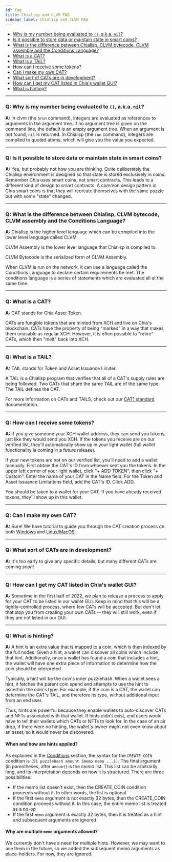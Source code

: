 ```yaml
---
id: faq
title: Chialisp and CLVM FAQ
sidebar_label: Chialisp and CLVM FAQ
---
```

* [Why is my number being evaluated to `()`, a.k.a. `nil`?](#q-why-is-my-number-being-evaluated-to--aka-nil)
* [Is it possible to store data or maintain state in smart coins?](#q-is-it-possible-to-store-data-or-maintain-state-in-smart-coins)
* [What is the difference between Chialisp, CLVM bytecode, CLVM assembly and the Conditions Language?](#q-what-is-the-difference-between-chialisp-clvm-bytecode-clvm-assembly-and-the-conditions-language)
* [What is a CAT?](#q-what-is-a-cat)
* [What is a TAIL?](#q-what-is-a-tail)
* [How can I receive some tokens?](#q-how-can-i-receive-some-tokens)
* [Can I make my own CAT?](#q-can-i-make-my-own-cat)
* [What sort of CATs are in development?](#q-what-sort-of-cats-are-in-development)
* [How can I get my CAT listed in Chia's wallet GUI?](#q-how-can-i-get-my-cat-listed-in-chias-wallet-gui)
* [What is hinting?](#q-what-is-hinting)

____

### Q: Why is my number being evaluated to `()`, a.k.a. `nil`?

**A:** In clvm (the `brun` command), integers are evaluated as references to arguments in the argument tree.
If no argument tree is given on the command line, the default is an empty argument tree. When an argument is not found, `nil` is returned.
In Chialisp (the `run` command), integers are compiled to quoted atoms, which will give you the value you expected.
____

### Q: Is it possible to store data or maintain state in smart coins?

**A:** Yes, but probably not how you are thinking.
Quite deliberately the Chialisp environment is designed so that state is stored exclusively in coins.
Remember Chia uses smart coins, not smart contracts. This leads to a different kind of design to smart contracts.
A common design pattern in Chia smart coins is that they will recreate themselves with the same puzzle but with some "state" changed.
___

### Q: What is the difference between Chialisp, CLVM bytecode, CLVM assembly and the Conditions Language?

**A:** Chialisp is the higher level language which can be compiled into the lower level language called CLVM.

CLVM Assembly is the lower level language that Chialisp is compiled to.

CLVM Bytecode is the serialized form of CLVM Assembly.

When CLVM is run on the network, it can use a language called the Conditions Language to declare certain requirements be met.
The conditions language is a series of statements which are evaluated all at the same time.
____

### Q: What is a CAT?

**A:** CAT stands for Chia Asset Token.

CATs are fungible tokens that are minted from XCH and live on Chia's blockchain. CATs have the property of being "marked" in a way that makes them unusable as regular XCH. However, it is often possible to "retire" CATs, which then "melt" back into XCH.
____

### Q: What is a TAIL?

**A:** TAIL stands for Token and Asset Issuance Limiter.

A TAIL is a Chialisp program that verifies that all of a CAT's supply rules are being followed. Two CATs that share the same TAIL are of the same type. The TAIL defines the CAT.

For more information on CATs and TAILS, check out our [CAT1 standard](https://chialisp.com/docs/puzzles/cats "CAT1 standard documentation") documentation.
____

### Q: How can I receive some tokens?

**A:** If you give someone your XCH wallet address, they can send you tokens, just like they would send you XCH. If the tokens you receive are on our verified list, they'll automatically show up in your light wallet (full wallet functionality is coming in a future release).

If your new tokens are not on our verified list, you'll need to add a wallet manually. First obtain the CAT's ID from whoever sent you the tokens. In the upper left corner of your light wallet, click "+ ADD TOKEN", then click "+ Custom". Enter the name of your CAT in the Name field. For the Token and Asset Issuance Limitations field, add the CAT's ID. Click ADD.

You should be taken to a wallet for your CAT. If you have already received tokens, they'll show up in this wallet.
____

### Q: Can I make my own CAT?

**A:** Sure! We have tutorial to guide you through the CAT creation process on both [Windows](https://www.chialisp.com/docs/tutorials/CAT_Launch_Process_Windows "Chia Asset Token tutorial for Windows users") and [Linux/MacOS](https://www.chialisp.com/docs/tutorials/CAT_Launch_Process_Linux_MacOS "Chia Asset Token tutorial for Linux and MacOs users").
____

### Q: What sort of CATs are in development?

**A:** It's too early to give any specific details, but many different CATs are coming _soon_!
____

### Q: How can I get my CAT listed in Chia's wallet GUI?

**A:** Sometime in the first half of 2022, we plan to release a process to apply for your CAT to be listed in our wallet GUI. Keep in mind that this will be a tightly-controlled process, where few CATs will be accepted. But don't let that stop you from creating your own CATs -- they will still work, even if they are not listed in our GUI.

-----

### Q: What is hinting?

**A:** A hint is an extra value that is mapped to a coin, which is then indexed by the full nodes. Given a hint, a wallet can discover all coins which include that hint. Additionally, once a wallet has found a coin that includes a hint, the wallet will have one extra piece of information to determine how the coin should be interpreted.

Typically, a hint will be the coin's inner puzzlehash. When a wallet sees a hint, it fetches the parent coin spend and attempts to use the hint to ascertain the coin's type. For example, if the coin is a CAT, the wallet can determine the CAT's TAIL, and therefore its type, without additional input from an end user.

Thus, hints are powerful because they enable wallets to auto-discover CATs and NFTs associated with that wallet. If hints didn't exist, end users would have to tell their wallets which CATs or NFTs to look for. In the case of an air drop, if there were no hinting, the wallet's owner might not even know about an asset, so it would never be discovered.

#### When and how are hints applied?

As explained in the [Conditions](/docs/coins_spends_and_wallets#conditions "Condition codes") section, the syntax for the `CREATE_COIN` condition is `(51 puzzlehash amount (memo memo ...))`. The final argument (in parentheses, after `amount`) is the _memo_ list. This list can be arbitrarily long, and its interpretation depends on how it is structured. There are three possibilities:

* If the memo list doesn't exist, then the CREATE_COIN condition proceeds without it. In other words, the list is optional
* If the first `memo` argument is not exactly 32 bytes, then the CREATE_COIN condition proceeds without it. In this case, the entire memo list is treated as a no-op
* If the first `memo` argument is exactly 32 bytes, then it is treated as a hint and subsequent arguments are ignored

#### Why are multiple `memo` arguments allowed?
We currently don't have a need for multiple hints. However, we may want to use them in the future, so we added the subsequent memo arguments as place-holders. For now, they are ignored.